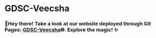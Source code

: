 # GDSC-Veecsha
<h3>🚀Hey there! Take a look at our website deployed through Git Pages: <a href="https://saketh-reddy-bejadi.github.io/GDSC-Veecsha/" >GDSC-Veecsha</a>🌐. Explore the magic! ✨</h3>

